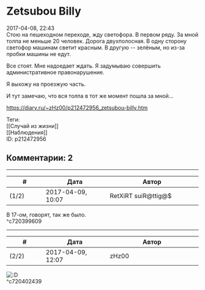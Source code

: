 Zetsubou Billy
==============

  
2017-04-08, 22:43  
 Стою на пешеходном переходе, жду светофора. В первом ряду. За мной толпа не меньше 20 человек. Дорога двухполосная. В одну сторону светофор машинам светит красным. В другую -- зелёным, но из-за пробки машины не едут.   
   
 Все стоят. Мне надоедает ждать. Я задумываю совершить административное правонарушение.   
   
 Я выхожу на проезжую часть.   
   
 И тут замечаю, что вся толпа в тот же момент пошла за мной...   
  
<https://diary.ru/~zHz00/p212472956_zetsubou-billy.htm>  
  
Теги:  
[[Случай из жизни]]  
[[Наблюдения]]  
ID: p212472956  


Комментарии: 2
--------------

  


---



|         #         |              Дата              |                     Автор                     |           ID           |
| --- | --- | --- | --- |
| (1/2) | 2017-04-09, 10:07 | RetXiRT suiR@ttig@$ | c720399609 |

  
  В 17-ом, говорят, так же было.    
 ^c720399609

---



|         #         |              Дата              |                     Автор                     |           ID           |
| --- | --- | --- | --- |
| (2/2) | 2017-04-09, 12:07 | zHz00 | c720402439 |

  
 ![:D](http://static.diary.ru/picture/1131.gif)   
 ^c720402439